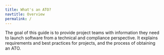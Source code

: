 ```yaml
---
title: What's an ATO?
navtitle: Overview
permalink: /
---
```


The goal of this guide is to provide project teams with information they need to launch software from a technical and compliance perspective. It explains requirements and best practices for projects, and the process of obtaining an ATO.
